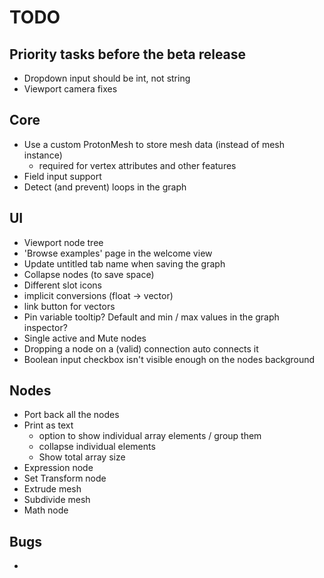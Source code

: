 # TODO

## Priority tasks before the beta release
+ Dropdown input should be int, not string
+ Viewport camera fixes

## Core
+ Use a custom ProtonMesh to store mesh data (instead of mesh instance)
	- required for vertex attributes and other features
+ Field input support
+ Detect (and prevent) loops in the graph

## UI
+ Viewport node tree
+ 'Browse examples' page in the welcome view
+ Update untitled tab name when saving the graph
+ Collapse nodes (to save space)
+ Different slot icons
+ implicit conversions (float -> vector)
+ link button for vectors
+ Pin variable tooltip? Default and min / max values in the graph inspector?
+ Single active and Mute nodes
+ Dropping a node on a (valid) connection auto connects it
+ Boolean input checkbox isn't visible enough on the nodes background

## Nodes
+ Port back all the nodes
+ Print as text
	- option to show individual array elements / group them
	- collapse individual elements
	- Show total array size
+ Expression node
+ Set Transform node
+ Extrude mesh
+ Subdivide mesh
+ Math node

## Bugs
+
